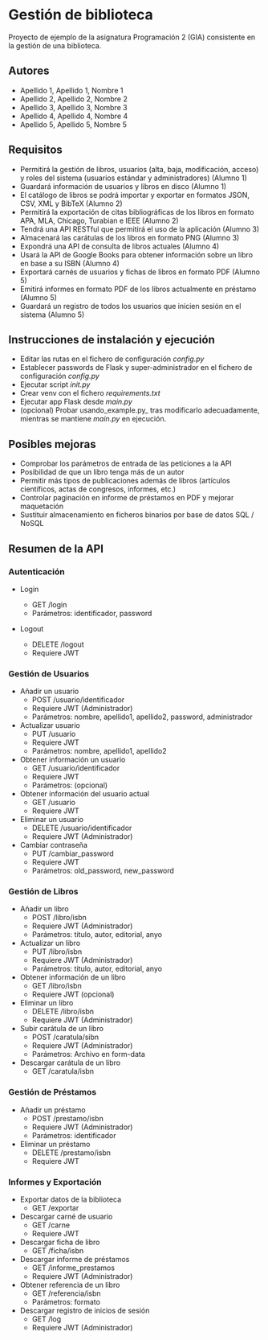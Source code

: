 # Gestión de biblioteca

Proyecto de ejemplo de la asignatura Programación 2 (GIA) consistente en la gestión de una biblioteca.

## Autores
* Apellido 1, Apellido 1, Nombre 1
* Apellido 2, Apellido 2, Nombre 2
* Apellido 3, Apellido 3, Nombre 3
* Apellido 4, Apellido 4, Nombre 4
* Apellido 5, Apellido 5, Nombre 5

## Requisitos

* Permitirá la gestión de libros, usuarios (alta, baja, modificación, acceso) y roles del sistema (usuarios estándar y administradores) (Alumno 1)
* Guardará información de usuarios y libros en disco (Alumno 1)
* El catálogo de libros se podrá importar y exportar en formatos JSON, CSV, XML y BibTeX (Alumno 2)
* Permitirá la exportación de citas bibliográficas de los libros en formato APA, MLA, Chicago, Turabian e IEEE (Alumno 2)
* Tendrá una API RESTful que permitirá el uso de la aplicación (Alumno 3)
* Almacenará las carátulas de los libros en formato PNG (Alumno 3)
* Expondrá una API de consulta de libros actuales (Alumno 4)
* Usará la API de Google Books para obtener información sobre un libro en base a su ISBN (Alumno 4)
* Exportará carnés de usuarios y fichas de libros en formato PDF (Alumno 5)
* Emitirá informes en formato PDF de los libros actualmente en préstamo (Alumno 5)
* Guardará un registro de todos los usuarios que inicien sesión en el sistema (Alumno 5)

## Instrucciones de instalación y ejecución
* Editar las rutas en el fichero de configuración _config.py_
* Establecer passwords de Flask y super-administrador en el fichero de configuración _config.py_
* Ejecutar script _init.py_
* Crear venv con el fichero _requirements.txt_
* Ejecutar app Flask desde _main.py_
* (opcional) Probar usando_example.py_ tras modificarlo adecuadamente, mientras se mantiene _main.py_ en ejecución.

## Posibles mejoras

* Comprobar los parámetros de entrada de las peticiones a la API
* Posibilidad de que un libro tenga más de un autor
* Permitir más tipos de publicaciones además de libros (artículos científicos, actas de congresos, informes, etc.)
* Controlar paginación en informe de préstamos en PDF y mejorar maquetación
* Sustituir almacenamiento en ficheros binarios por base de datos SQL / NoSQL

## Resumen de la API

### Autenticación
* Login
  * GET /login
  * Parámetros: identificador, password

* Logout
  * DELETE /logout
  * Requiere JWT

### Gestión de Usuarios
* Añadir un usuario
  * POST /usuario/identificador
  * Requiere JWT (Administrador)
  * Parámetros: nombre, apellido1, apellido2, password, administrador
* Actualizar usuario
  * PUT /usuario
  * Requiere JWT
  * Parámetros: nombre, apellido1, apellido2
* Obtener información un usuario
  * GET /usuario/identificador
  * Requiere JWT
  * Parámetros:  (opcional)
* Obtener información del usuario actual
  * GET /usuario
  * Requiere JWT
* Eliminar un usuario
  * DELETE /usuario/identificador
  * Requiere JWT (Administrador)
* Cambiar contraseña
  * PUT /cambiar_password
  * Requiere JWT
  * Parámetros: old_password, new_password

### Gestión de Libros
* Añadir un libro
  * POST /libro/isbn
  * Requiere JWT (Administrador)
  * Parámetros: titulo, autor, editorial, anyo
* Actualizar un libro
  * PUT /libro/isbn
  * Requiere JWT (Administrador)
  * Parámetros: titulo, autor, editorial, anyo
* Obtener información de un libro
  * GET /libro/isbn
  * Requiere JWT (opcional)
* Eliminar un libro
  * DELETE /libro/isbn
  * Requiere JWT (Administrador)
* Subir carátula de un libro
  * POST /caratula/sibn
  * Requiere JWT (Administrador)
  * Parámetros: Archivo en form-data
* Descargar carátula de un libro
  * GET /caratula/isbn

### Gestión de Préstamos
* Añadir un préstamo
  * POST /prestamo/isbn
  * Requiere JWT (Administrador)
  * Parámetros: identificador
* Eliminar un préstamo
  * DELETE /prestamo/isbn
  * Requiere JWT

### Informes y Exportación
* Exportar datos de la biblioteca
  * GET /exportar
* Descargar carné de usuario
  * GET /carne
  * Requiere JWT
* Descargar ficha de libro
  * GET /ficha/isbn
* Descargar informe de préstamos
  * GET /informe_prestamos
  * Requiere JWT (Administrador)
* Obtener referencia de un libro
  * GET /referencia/isbn
  * Parámetros: formato
* Descargar registro de inicios de sesión
  * GET /log
  * Requiere JWT (Administrador)
